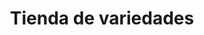 ---
title: "Tienda de variedades"
url: /ciudad-satelite/tienda-de-variedades-calle-mallco-mayta-3/
shop: Lebensmittel
---